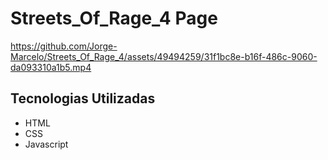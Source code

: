 # Streets_Of_Rage_4 Page 
https://github.com/Jorge-Marcelo/Streets_Of_Rage_4/assets/49494259/31f1bc8e-b16f-486c-9060-da093310a1b5.mp4
## Tecnologias Utilizadas
- HTML
- CSS
- Javascript
